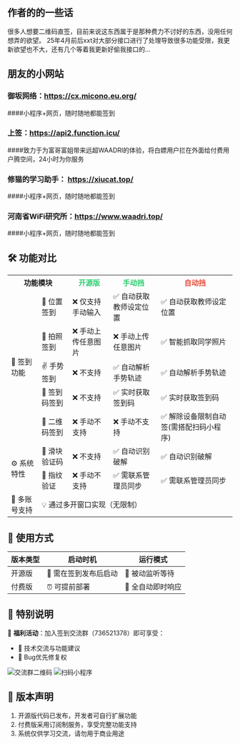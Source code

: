 ##  作者的的一些话
很多人想要二维码直签，目前来说这东西属于是那种费力不讨好的东西，没用任何想弄的欲望。
25年4月前后xxt对大部分接口进行了处理导致很多功能受限，我更新欲望也不大，还有几个等着我更新好偷我接口的...

## 朋友的小网站
### 御坂网络：https://cx.micono.eu.org/
####小程序+网页，随时随地都能签到
### 上签：https://api2.function.icu/
####致力于为富哥富姐带来远超WAADRI的体验，将白嫖用户拦在外面给付费用户腾空间，24小时为你服务
### 修猫的学习助手： https://xiucat.top/
####小程序+网页，随时随地都能签到
### 河南省WiFi研究所：https://www.waadri.top/
####小程序+网页，随时随地都能签到
## 🛠️ 功能对比
<table>
  <tr>
    <th colspan="2">功能模块</th>
    <th style="color:#2ecc71">开源版</th>
    <th style="color:#2ecc71">手动挡</th>
    <th style="color:#e74c3c">自动挡</th>
  </tr>
  
  <!-- 签到功能 -->
  <tr>
    <td rowspan="5">📌 签到功能</td>
    <td>📍 位置签到</td>
    <td>❌ 仅支持手动输入</td>
    <td>✅ 自动获取教师设定位置</td>
    <td>✅ 自动获取教师设定位置</td>
  </tr>
  <tr>
    <td>📸 拍照签到</td>
    <td>❌ 手动上传任意图片</td>
    <td>❌ 手动上传任意图片</td>
    <td>✅ 智能抓取同学照片</td>
  </tr>
  <tr>
    <td>✌️ 手势签到</td>
    <td>❌ 不支持</td>
    <td>✅ 自动解析手势轨迹</td>
    <td>✅ 自动解析手势轨迹</td>
  </tr>
  <tr>
    <td>🔢 签到码签到</td>
    <td>❌ 不支持</td>
    <td>✅ 实时获取签到码</td>
    <td>✅ 实时获取签到码</td>
  </tr>
  <tr>
    <td>🔳 二维码签到</td>
    <td>❌ 手动不支持</td>
    <td>❌ 手动不支持</td>
    <td>✅ 解除设备限制自动签(需搭配扫码小程序)</td>
  </tr>


  <!-- 其他差异 -->
  <tr>
    <td rowspan="2">⚙️ 系统特性</td>
    <td>🧩 滑块验证码</td>
    <td>❌ 不支持</td>
    <td>✅ 自动识别破解</td>
    <td>✅ 自动识别破解</td>
  </tr>
  <tr>
    <td>🔳 指纹验证</td>
    <td>❌ 手动不支持</td>
    <td>✅ 需联系管理员同步</td>
    <td>✅ 需联系管理员同步</td>
  </tr>
  <tr>
    <td>👥 多账号支持</td>
    <td colspan="4">💡 通过多开窗口实现（无限制）</td>
  </tr>
</table>

## 🚀 使用方式
| 版本类型 | 启动时机             | 运行模式             |
|----------|----------------------|----------------------|
| 开源版   | 📅 需在签到发布后启动 | 👀 被动监听等待       |
| 付费版   | ⏰ 可提前部署         | 🤖 全自动即时响应     |

## 📢 特别说明
🔔 **福利活动**：加入签到交流群（736521378）即可享受：
- 💬 技术交流与功能建议
- 🐛 Bug优先修复权

![交流群二维码](https://github.com/user-attachments/assets/ee22c16d-3bd5-4d2f-8ecf-eb560cf9cd9d)
![扫码小程序](https://github.com/user-attachments/assets/a338a208-1f7f-413c-b192-9068ff0d72a4)

## 📜 版本声明
1. 开源版代码已发布，开发者可自行扩展功能
2. 付费版采用订阅制服务，享受完整功能支持
3. 系统仅供学习交流，请勿用于商业用途
